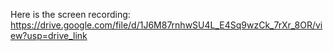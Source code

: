 Here is the screen recording: https://drive.google.com/file/d/1J6M87rnhwSU4L_E4Sq9wzCk_7rXr_8OR/view?usp=drive_link
